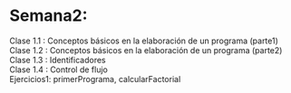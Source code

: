 # Semana2:
Clase 1.1  : Conceptos básicos en la elaboración de un programa (parte1) <br/>
Clase 1.2  : Conceptos básicos en la elaboración de un programa (parte2) <br/>
Clase 1.3  : Identificadores <br/>
Clase 1.4  : Control de flujo <br/>
Ejercicios1: primerPrograma, calcularFactorial <br/>
